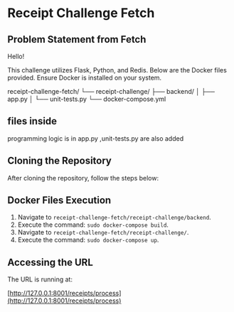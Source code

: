 # Receipt Challenge Fetch

## Problem Statement from Fetch

Hello!

This challenge utilizes Flask, Python, and Redis. Below are the Docker files provided. Ensure Docker is installed on your system.

receipt-challenge-fetch/
└── receipt-challenge/
    ├── backend/
    │   ├── app.py
    │   └── unit-tests.py
    └── docker-compose.yml

## files inside
programming logic is in app.py ,unit-tests.py are also added

## Cloning the Repository

After cloning the repository, follow the steps below:

## Docker Files Execution

1. Navigate to `receipt-challenge-fetch/receipt-challenge/backend`.
2. Execute the command: `sudo docker-compose build`.
3. Navigate to `receipt-challenge-fetch/receipt-challenge/`.
4. Execute the command: `sudo docker-compose up`.

## Accessing the URL

The URL is running at:

[http://127.0.0.1:8001/receipts/process](http://127.0.0.1:8001/receipts/process)
